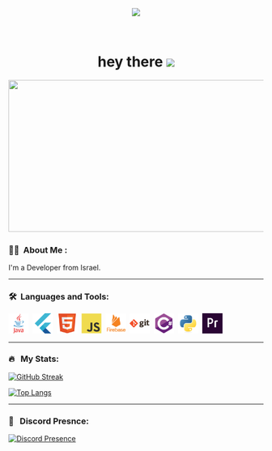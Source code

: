 <p align="center"><img src="https://media.giphy.com/media/M9gbBd9nbDrOTu1Mqx/giphy.gif" width="100"/></p>
<p align="center">
</p>
<p align="center"><img src="https://komarev.com/ghpvc/?username=OfekiAlm&style=flat-square&color=orange" alt=""></p>

<h1 align="center">hey there <img src="https://media.giphy.com/media/hvRJCLFzcasrR4ia7z/giphy.gif" width="30px"></h1>

<p align="center"><img src="https://media.giphy.com/media/dWesBcTLavkZuG35MI/giphy.gif" width="600" height="300"  /></p>

### :technologist: &nbsp;About Me :

I'm a Developer from Israel.

---

### 🛠 &nbsp;Languages and Tools:

<p>
<img src="https://github.com/devicons/devicon/blob/master/icons/java/java-original-wordmark.svg" title="Java" alt="Java" width="40" height="40"/>&nbsp;
<img src="https://github.com/devicons/devicon/blob/master/icons/flutter/flutter-original.svg" title="Flutter" alt="Flutter" width="40" height="40"/>&nbsp;
<img src="https://github.com/devicons/devicon/blob/master/icons/html5/html5-original.svg" title="HTML5" alt="HTML" width="40" height="40"/>&nbsp;
<img src="https://github.com/devicons/devicon/blob/master/icons/javascript/javascript-original.svg" title="JavaScript" alt="JavaScript" width="40" height="40"/>&nbsp;
<img src="https://github.com/devicons/devicon/blob/master/icons/firebase/firebase-plain-wordmark.svg" title="Firebase" alt="Firebase" width="40" height="40"/>&nbsp;
<img src="https://github.com/devicons/devicon/blob/master/icons/git/git-original-wordmark.svg" title="Git" **alt="Git" width="40" height="40"/>&nbsp;
<img src="https://github.com/devicons/devicon/blob/master/icons/csharp/csharp-original.svg" title="#C" **alt="#C" width="40" height="40"/>&nbsp;
<img src="https://github.com/devicons/devicon/blob/master/icons/python/python-original.svg" title="Python" **alt="Python" width="40" height="40"/>&nbsp;
<img src="  https://github.com/devicons/devicon/blob/master/icons/premierepro/premierepro-plain.svg" title="premiere pro" **alt="premiere pro" width="40" height="40"/>&nbsp;


  

</p>

---

### 🔥 &nbsp; My Stats:
[![GitHub Streak](http://github-readme-streak-stats.herokuapp.com?user=OfekiAlm&theme=dark&background=000000)](https://git.io/streak-stats)

[![Top Langs](https://github-readme-stats.vercel.app/api/top-langs/?username=OfekiAlm&layout=compact&theme=vision-friendly-dark)](https://github.com/anuraghazra/github-readme-stats)

---
### 🎵 &nbsp; Discord Presnce:
[![Discord Presence](https://lanyard.cnrad.dev/api/740404813753483276)](https://discord.com/users/:id)




